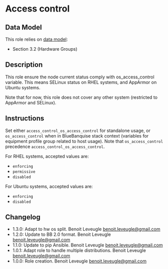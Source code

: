 # Access control

## Data Model

This role relies on [data model](https://github.com/bluebanquise/bluebanquise/blob/master/resources/data_model.md):
* Section 3.2 (Hardware Groups)

## Description

This role ensure the node current status comply with
os_access_control variable. This means SELinux status on RHEL systems,
and AppArmor on Ubuntu systems.

Note that for now, this role does not cover any other system (restricted to AppArmor and SELinux).

## Instructions

Set either `access_control_os_access_control` for standalone usage, or `os_access_control` when in BlueBanquise stack context (variables for equipment profile group related to host usage). Note that `os_access_control` precedence `access_control_os_access_control`.

For RHEL systems, accepted values are:

* `enforcing`
* `permissive`
* `disabled`

For Ubuntu systems, accepted values are:

* `enforcing`
* `disabled`

## Changelog

* 1.3.0: Adapt to hw os split. Benoit Leveugle <benoit.leveugle@gmail.com>
* 1.2.0: Update to BB 2.0 format. Benoit Leveugle <benoit.leveugle@gmail.com>
* 1.1.0: Update to pip Ansible. Benoit Leveugle <benoit.leveugle@gmail.com>
* 1.0.1: Adapt role to handle multiple distributions. Benoit Leveugle <benoit.leveugle@gmail.com>
* 1.0.0: Role creation. Benoit Leveugle <benoit.leveugle@gmail.com>
